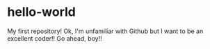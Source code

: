 # hello-world
My first repository!
Ok, I'm unfamiliar with Github but I want to be an excellent coder!!
Go ahead, boy!!
